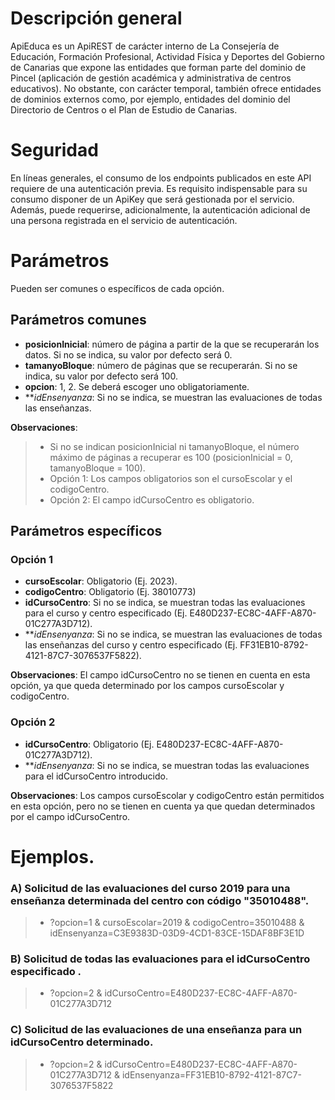 # Descripción general

ApiEduca es un ApiREST de carácter interno de La Consejería de Educación, Formación Profesional, Actividad Física y Deportes del Gobierno de Canarias que expone las entidades que forman parte del dominio de Pincel (aplicación de gestión académica y administrativa de centros educativos). No obstante, con carácter temporal, también ofrece entidades de dominios externos como, por ejemplo, entidades del dominio del Directorio de Centros o el Plan de Estudio de Canarias.

# Seguridad

En líneas generales, el consumo de los endpoints publicados en este API requiere de una autenticación previa. Es requisito indispensable para su consumo disponer de un ApiKey que será gestionada por el servicio. Además, puede requerirse, adicionalmente, la autenticación adicional de una persona registrada en el servicio de autenticación.

# Parámetros
Pueden ser comunes o específicos de cada opción.

## Parámetros comunes
* **posicionInicial**: número de página a partir de la que se recuperarán los datos. Si no se indica, su valor por defecto será 0.
* **tamanyoBloque**: número de páginas que se recuperarán. Si no se indica, su valor por defecto será 100.
* **opcion**: 1, 2. Se deberá escoger uno obligatoriamente.
* ***idEnsenyanza*: Si no se indica, se muestran las evaluaciones de todas las enseñanzas.

**Observaciones**:
>* Si no se indican posicionInicial ni tamanyoBloque, el número máximo de páginas a recuperar es 100 (posicionInicial = 0, tamanyoBloque = 100).
>* Opción 1: Los campos obligatorios son el cursoEscolar y el codigoCentro.
>* Opción 2: El campo idCursoCentro es obligatorio.

## Parámetros específicos

### Opción 1
* **cursoEscolar**: Obligatorio (Ej. 2023).
* **codigoCentro**: Obligatorio (Ej. 38010773)
* **idCursoCentro**: Si no se indica, se muestran todas las evaluaciones para el curso y centro especificado (Ej. E480D237-EC8C-4AFF-A870-01C277A3D712).
* ***idEnsenyanza*: Si no se indica, se muestran las evaluaciones de todas las enseñanzas del curso y centro especificado (Ej. FF31EB10-8792-4121-87C7-3076537F5822).

**Observaciones**: El campo idCursoCentro no se tienen en cuenta en esta opción, ya que queda determinado por los campos cursoEscolar y codigoCentro.

### Opción 2
* **idCursoCentro**: Obligatorio (Ej. E480D237-EC8C-4AFF-A870-01C277A3D712).
* ***idEnsenyanza*: Si no se indica, se muestran todas las evaluaciones para el idCursoCentro introducido.

**Observaciones**: Los campos cursoEscolar y codigoCentro están permitidos en esta opción, pero no se tienen en cuenta ya que quedan determinados por el campo idCursoCentro.

# Ejemplos.
### A) Solicitud de las evaluaciones del curso 2019 para una enseñanza determinada del centro con código "35010488".
> * ?opcion=1 & cursoEscolar=2019 & codigoCentro=35010488 & idEnsenyanza=C3E9383D-03D9-4CD1-83CE-15DAF8BF3E1D

### B) Solicitud de todas las evaluaciones para el idCursoCentro especificado .
> * ?opcion=2 & idCursoCentro=E480D237-EC8C-4AFF-A870-01C277A3D712

### C) Solicitud de las evaluaciones de una enseñanza para un idCursoCentro determinado.
> * ?opcion=2 & idCursoCentro=E480D237-EC8C-4AFF-A870-01C277A3D712 & idEnsenyanza=FF31EB10-8792-4121-87C7-3076537F5822
